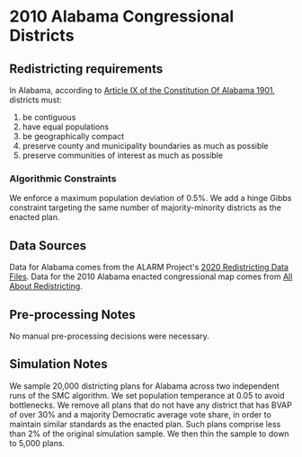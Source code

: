 # 2010 Alabama Congressional Districts

## Redistricting requirements
In Alabama, according to [Article IX of the Constitution Of Alabama 1901](http://alisondb.legislature.state.al.us/alison/codeofalabama/constitution/1901/constitution1901_toc.htm), districts must:

1. be contiguous
2. have equal populations
3. be geographically compact
4. preserve county and municipality boundaries as much as possible
5. preserve communities of interest as much as possible


### Algorithmic Constraints
We enforce a maximum population deviation of 0.5%. We add a hinge Gibbs constraint targeting the same number of majority-minority districts as the enacted plan.

## Data Sources
Data for Alabama comes from the ALARM Project's [2020 Redistricting Data Files](https://alarm-redist.github.io/posts/2021-08-10-census-2020/). Data for the 2010 Alabama enacted congressional map comes from [All About Redistricting](https://redistricting.lls.edu/state/alabama/?cycle=2020&level=Congress&startdate=2021-11-04).

## Pre-processing Notes
No manual pre-processing decisions were necessary.

## Simulation Notes
We sample 20,000 districting plans for Alabama across two independent runs of the SMC algorithm. We set population temperance at 0.05 to avoid bottlenecks. We remove all plans that do not have any district that has BVAP of over 30% and a majority Democratic average vote share, in order to maintain similar standards as the enacted plan. Such plans comprise less than 2% of the original simulation sample. We then thin the sample to down to 5,000 plans.
